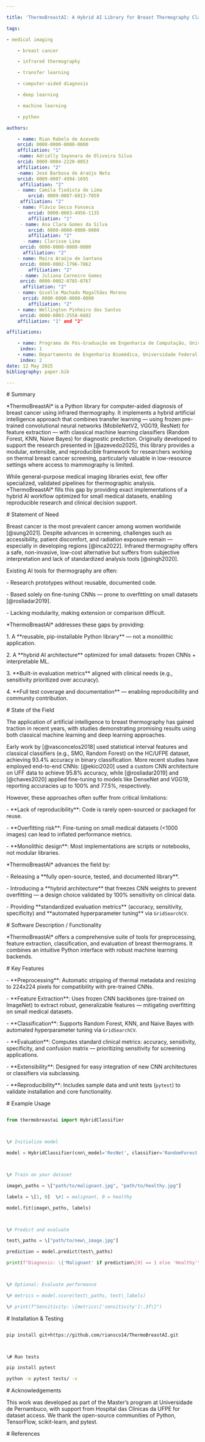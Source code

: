 ```yaml
---

title: 'ThermoBreastAI: A Hybrid AI Library for Breast Thermography Classification'

tags:

- medical imaging

	- breast cancer

	- infrared thermography

	- transfer learning

	- computer-aided diagnosis

	- deep learning

	- machine learning

	- python

authors:

	- name: Rian Rabelo de Azevedo
	orcid: 0000-0000-0000-0000
	affiliation: "1"
	-name: Adrielly Sayonara de Oliveira Silva
	orcid: 0009-0004-2220-8053
	affiliation: "2"
 	-name: José Barbosa de Araújo Neto
	orcid: 0009-0007-4994-1695
	 affiliation: "2"
  	- name: Camila Tiodista de Lima
    	orcid: 0009-0007-6013-7059
   	 affiliation: "2"
  	- name: Flávio Secco Fonseca
    	orcid: 0000-0003-4956-1135
    	affiliation: "1"
 	 - name: Ana Clara Gomes da Silva
    	orcid: 0000-0000-0000-0000
    	affiliation: "2"
	  - name: Clarisse Lima
   	 orcid: 0000-0000-0000-0000
  	  affiliation: "2"
  	- name: Maíra Araújo de Santana
   	 orcid: 0000-0002-1796-7862
    	affiliation: "2"
 	 - name: Juliana Carneiro Gomes
   	 orcid: 0000-0002-0785-0767
  	  affiliation: "2"
  	- name: Giselle Machado Magalhães Moreno 
  	  orcid: 0000-0000-0000-0000
    	affiliation: "2"
	- name: Wellington Pinheiro dos Santos
	 orcid: 0000-0003-2558-6602
	affiliation: "1" and "2"

affiliations:

	- name: Programa de Pós-Graduação em Engenharia de Computação, Universidade de Pernambuco, Brazil
	 index: 1
	- name: Departamento de Engenharia Biomédica, Universidade Federal de Pernambuco, Brazil
	 index: 2
date: 12 May 2025
bibliography: paper.bib

---
```




\# Summary



\*ThermoBreastAI\* is a Python library for computer-aided diagnosis of breast cancer using infrared thermography. It implements a hybrid artificial intelligence approach that combines transfer learning — using frozen pre-trained convolutional neural networks (MobileNetV2, VGG19, ResNet) for feature extraction — with classical machine learning classifiers (Random Forest, KNN, Naive Bayes) for diagnostic prediction. Originally developed to support the research presented in \[@azevedo2025], this library provides a modular, extensible, and reproducible framework for researchers working on thermal breast cancer screening, particularly valuable in low-resource settings where access to mammography is limited.



While general-purpose medical imaging libraries exist, few offer specialized, validated pipelines for thermographic analysis. \*ThermoBreastAI\* fills this gap by providing exact implementations of a hybrid AI workflow optimized for small medical datasets, enabling reproducible research and clinical decision support.



\# Statement of Need



Breast cancer is the most prevalent cancer among women worldwide \[@sung2021]. Despite advances in screening, challenges such as accessibility, patient discomfort, and radiation exposure remain — especially in developing regions \[@inca2022]. Infrared thermography offers a safe, non-invasive, low-cost alternative but suffers from subjective interpretation and lack of standardized analysis tools \[@singh2020].



Existing AI tools for thermography are often:

\- Research prototypes without reusable, documented code.

\- Based solely on fine-tuning CNNs — prone to overfitting on small datasets \[@rosliadar2019].

\- Lacking modularity, making extension or comparison difficult.



\*ThermoBreastAI\* addresses these gaps by providing:

1\. A \*\*reusable, pip-installable Python library\*\* — not a monolithic application.

2\. A \*\*hybrid AI architecture\*\* optimized for small datasets: frozen CNNs + interpretable ML.

3\. \*\*Built-in evaluation metrics\*\* aligned with clinical needs (e.g., sensitivity prioritized over accuracy).

4\. \*\*Full test coverage and documentation\*\* — enabling reproducibility and community contribution.



\# State of the Field



The application of artificial intelligence to breast thermography has gained traction in recent years, with studies demonstrating promising results using both classical machine learning and deep learning approaches.



Early work by \[@vasconcelos2018] used statistical interval features and classical classifiers (e.g., SMO, Random Forest) on the HC/UFPE dataset, achieving 93.4% accuracy in binary classification. More recent studies have employed end-to-end CNNs: \[@ekici2020] used a custom CNN architecture on UFF data to achieve 95.8% accuracy, while \[@rosliadar2019] and \[@chaves2020] applied fine-tuning to models like DenseNet and VGG19, reporting accuracies up to 100% and 77.5%, respectively.



However, these approaches often suffer from critical limitations:

\- \*\*Lack of reproducibility\*\*: Code is rarely open-sourced or packaged for reuse.

\- \*\*Overfitting risk\*\*: Fine-tuning on small medical datasets (<1000 images) can lead to inflated performance metrics.

\- \*\*Monolithic design\*\*: Most implementations are scripts or notebooks, not modular libraries.



\*ThermoBreastAI\* advances the field by:

\- Releasing a \*\*fully open-source, tested, and documented library\*\*.

\- Introducing a \*\*hybrid architecture\*\* that freezes CNN weights to prevent overfitting — a design choice validated by 100% sensitivity on clinical data.

\- Providing \*\*standardized evaluation metrics\*\* (accuracy, sensitivity, specificity) and \*\*automated hyperparameter tuning\*\* via `GridSearchCV`.



\# Software Description / Functionality



\*ThermoBreastAI\* offers a comprehensive suite of tools for preprocessing, feature extraction, classification, and evaluation of breast thermograms. It combines an intuitive Python interface with robust machine learning backends.



\# Key Features



\- \*\*Preprocessing\*\*: Automatic stripping of thermal metadata and resizing to 224x224 pixels for compatibility with pre-trained CNNs.

\- \*\*Feature Extraction\*\*: Uses frozen CNN backbones (pre-trained on ImageNet) to extract robust, generalizable features — mitigating overfitting on small medical datasets.

\- \*\*Classification\*\*: Supports Random Forest, KNN, and Naive Bayes with automated hyperparameter tuning via `GridSearchCV`.

\- \*\*Evaluation\*\*: Computes standard clinical metrics: accuracy, sensitivity, specificity, and confusion matrix — prioritizing sensitivity for screening applications.

\- \*\*Extensibility\*\*: Designed for easy integration of new CNN architectures or classifiers via subclassing.

\- \*\*Reproducibility\*\*: Includes sample data and unit tests (`pytest`) to validate installation and core functionality.



\# Example Usage



```python

from thermobreastai import HybridClassifier



\# Initialize model

model = HybridClassifier(cnn\_model='ResNet', classifier='RandomForest')



\# Train on your dataset

image\_paths = \["path/to/malignant.jpg", "path/to/healthy.jpg"]

labels = \[1, 0]  \#1 = malignant, 0 = healthy

model.fit(image\_paths, labels)



\# Predict and evaluate

test\_paths = \["path/to/new\_image.jpg"]

prediction = model.predict(test\_paths)

print(f"Diagnosis: \{'Malignant' if prediction\[0] == 1 else 'Healthy'\}")



\# Optional: Evaluate performance

\# metrics = model.score(test\_paths, test\_labels)

\# print(f"Sensitivity: \{metrics\['sensitivity']:.3f\}")

```



\# Installation \& Testing



```bash

pip install git+https://github.com/riansco14/ThermoBreastAI.git



\# Run tests

pip install pytest

python -m pytest tests/ -v

```



\# Acknowledgements



This work was developed as part of the Master’s program at Universidade de Pernambuco, with support from Hospital das Clínicas da UFPE for dataset access. We thank the open-source communities of Python, TensorFlow, scikit-learn, and pytest.



\# References



